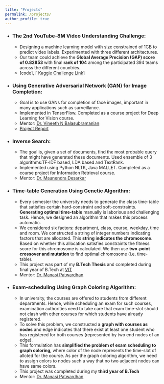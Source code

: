 ```yaml
---
title: "Projects"
permalink: /projects/
author_profile: true
---
```



-   ### The 2nd YouTube-8M Video Understanding Challenge:
    -  Designing a machine learning model with size constrained of 1GB to predict video labels. Experimented with three different architectures. 
    -  Our team could achieve the **Global Average Precision (GAP) score of 0.82853** with final **rank of 104** among the participated 394 teams across the different countries.
    -  \[code\], \[ [Kaggle Challenge Link](https://www.kaggle.com/c/youtube8m-2018)\]

-   ### Using Generative Adversarial Network (GAN) for Image Completion:
    -  Goal is to use GANs for completion of face images, important in many applications such as surveillance.
    -  Implemented in TensorFlow. Completed as a course project for Deep Learning for Vision course. 
    -  Mentor: [Dr. Vineeth N Balasubramanian](https://www.iith.ac.in/~vineethnb/)
    -  [Project Report](https://drive.google.com/file/d/1W7NhIt8XP5HToKYoKbhTCMHokylXQDYx/view?usp=sharing)

-  ### Inverse Search:
   -  The goal is, given a set of documents, find the most probable query that might have generated these documents. Used ensemble of 3 algorithms:TF-IDF based, LDA based and TextRank.
   -  Implemented using Python NLTK, Java MALLET. Completed as a course project for Information Retrieval course.
   -  Mentor: [Dr. Maunendra Desarkar](http://www.iith.ac.in/~maunendra/)

-  ### Time-table Generation Using Genetic Algorithm:
   -  Every semester the university needs to generate the class time-table that satisfies certain hard-constraint and soft-constraints. **Generating optimal time-table** manually is laborious and challenging task. Hence, we designed an algorithm that makes this process automatic. 
   -  We considered six factors: department, class, course, weekday, time and room. We constructed a string of integer numbers indicating factors that are allocated. This **string indicates the chromosome**. Based on whether this allocation satisfies constraints the fitness score for this chromosome is calculated. We then use **two-point crossover and mutation** to find optimal chromosome (i.e. time-table).
   -  This project was part of my **B.Tech Thesis** and completed during final year of B.Tech at [VIT](http://www.vit.edu/index.php)
   -  Mentor: [Dr. Manasi Patwardhan](https://www.linkedin.com/in/manasi-patwardhan-25215019/)

- ### Exam-scheduling Using Graph Coloring Algorithm:
   -  In university, the courses are offered to students from different departments. Hence, while scheduling an exam for such courses, examination authorities need to take care that exam time-slot should not clash with other courses for which students have already registered.
   -  To solve this problem, we constructed a **graph with courses as nodes** and edge indicates that there exist at least one student who has registered for both courses (represented by two end nodes of an edge).
   -  This formulation has **simplified the problem of exam scheduling to graph coloring**, where color of the node represents the time-slot of alloted for the course. As per the graph coloring algorithm, we need to assign colors to nodes such a way that no two adjacent nodes can have same colors.
   -  This project was completed during my **third year of B.Tech**
   -  Mentor: [Dr. Manasi Patwardhan](https://www.linkedin.com/in/manasi-patwardhan-25215019/)

